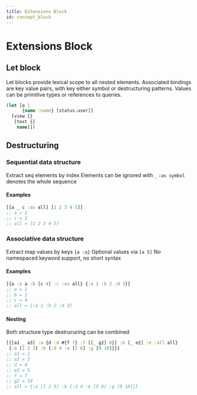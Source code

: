 ```yaml
---
title: Extensions Block
id: concept_block
---
```


# Extensions Block

## Let block

Let blocks provide lexical scope to all nested elements.
Associated bindings are key value pairs, with key either symbol or destructuring patterns.
Values can be primitive types or references to queries.

```clojure
(let [a 1
      {name :name} [status.user]]
  [view {}
   [text {}
    name]])
```

## Destructuring

### Sequential data structure

Extract seq elements by index
Elements can be ignored with `_`
`:as symbol` denotes the whole sequence

#### Examples

```clojure
[[a _ c :as all] [1 2 3 4 5]]
;; a = 1
;; c = 3
;; all = [1 2 3 4 5]
```

### Associative data structure

Extract map values by keys `{a :a}`
Optional values via `[a 5]`
No namespaced keyword support, no short syntax

#### Examples

```clojure
[{a :a a :b [c 4] :c :as all} {:a 1 :b 2 :d 3}]
;; a = 1
;; b = 2
;; c = 4
;; all = {:a 1 :b 2 :d 3}
```

#### Nesting

Both structure type destrucuring can be combined 

```clojure
[{[a1 _ a3] :a {d :d #{f 7} :f [[_ g2] 8}] :b [_ e2] :e :all all}
 {:a [1 2 3] :b {:d 4 :e [5 6] :g [9 10]}}]
;; a1 = 1
;; a3 = 3
;; d = 4
;; e2 = 5
;; f = 7
;; g2 = 10
;; all = {:a [1 2 3] :b {:d 4 :e [5 6] :g [9 10]}}
```
